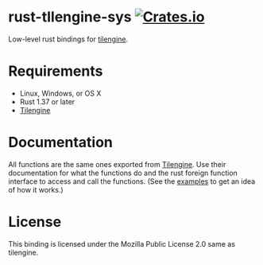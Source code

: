 rust-tIlengine-sys [![Crates.io](https://img.shields.io/crates/v/tilengine-sys.svg)](https://crates.io/crates/tilengine-sys)
===

Low-level rust bindings for [tilengine](http://www.tilengine.org/).

Requirements
====

* Linux, Windows, or OS X
* Rust 1.37 or later
* [Tilengine](http://www.tilengine.org/)

Documentation
====

All functions are the same ones exported from [Tilengine](http://www.tilengine.org/doc/index.html). Use their documentation for what the functions do and the rust foreign function interface to access and call the functions. (See the [examples](https://github.com/mc1472/rust-tilengine-sys/tree/master/examples) to get an idea of how it works.)

License
====
This binding is licensed under the Mozilla Public License 2.0 same as tilengine.

